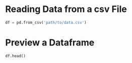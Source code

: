 # Reading Data from a csv File
```py
df = pd.from_csv('path/to/data.csv')
```

# Preview a Dataframe
```py
df.head()
```
